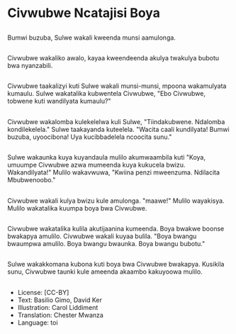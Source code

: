 # Civwubwe Ncatajisi Boya

##
Bumwi buzuba, Sulwe wakali kweenda munsi aamulonga.

##
Civwubwe wakaliko awalo, kayaa kweendeenda akulya twakulya bubotu bwa nyanzabili.

##
Civwubwe taakalizyi kuti Sulwe wakali munsi-munsi, mpoona wakamulyata kumaulu. Sulwe wakatalika kubwentela Civwubwe, "Ebo Civwubwe, tobwene kuti wandilyata kumaulu?"

##
Civwubwe wakalomba kulekelelwa kuli Sulwe, "Tiindakubwene. Ndalomba kondilekelela." Sulwe taakayanda kuteelela. "Wacita caali kundilyata! Bumwi buzuba, uyoocibona! Uya kucibbadelela ncoocita sunu."

##
Sulwe wakaunka kuya kuyandaula mulilo akumwaambila kuti "Koya, umuumpe Civwubwe azwa mumeenda kuya kukucela bwizu. Wakandilyata!" Mulilo wakavwuwa, "Kwiina penzi mweenzuma. Ndilacita Mbubwenoobo."

##
Civwubwe wakali kulya bwizu kule amulonga. "maawe!" Mulilo wayakisya. Mulilo wakatalika kuumpa boya bwa Civwubwe.

##
Civwubwe wakatalika kulila akutijaanina kumeenda. Boya bwakwe boonse bwakapya amulilo. Civwubwe wakali kuyaa bulila. "Boya bwangu bwaumpwa amulilo. Boya bwangu bwaunka. Boya bwangu bubotu."

##
Sulwe wakakkomana kubona kuti boya bwa Civwubwe bwakapya. Kusikila sunu, Civwubwe taunki kule ameenda akaambo kakuyoowa mulilo.

##
* License: [CC-BY]
* Text: Basilio Gimo, David Ker
* Illustration: Carol Liddiment
* Translation: Chester Mwanza
* Language: toi
